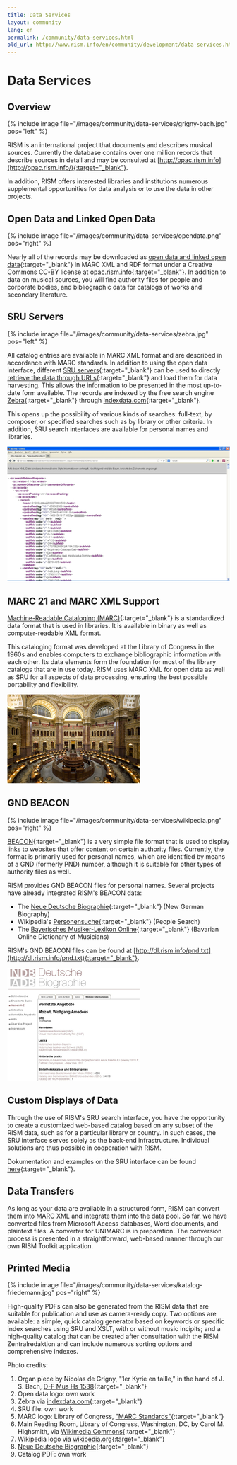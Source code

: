 ```yaml
---
title: Data Services
layout: community
lang: en
permalink: /community/data-services.html
old_url: http://www.rism.info/en/community/development/data-services.html
---
```


# Data Services

## Overview

{% include image file="/images/community/data-services/grigny-bach.jpg" pos="left" %}

RISM is an international project that documents and describes musical sources. Currently the database contains over one million records that describe sources in detail and may be consulted at [http://opac.rism.info](http://opac.rism.info/){:target="_blank"}.

In addition, RISM offers interested libraries and institutions numerous supplemental opportunities for data analysis or to use the data in other projects.

## Open Data and Linked Open Data

{% include image file="/images/community/data-services/opendata.png" pos="right" %}

Nearly all of the records may be downloaded as [open data and linked open data](http://opac.rism.info/index.php?id=8&id=8&L=1){:target="_blank"} in MARC XML and RDF format under a Creative Commons CC-BY license at [opac.rism.info](http://opac.rism.info/){:target="_blank"}. In addition to data on musical sources, you will find authority files for people and corporate bodies, and bibliographic data for catalogs of works and secondary literature.  

## SRU Servers

{% include image file="/images/community/data-services/zebra.jpg" pos="left" %}

All catalog entries are available in MARC XML format and are described in accordance with MARC standards. In addition to using the open data interface, different [SRU servers](http://www.loc.gov/standards/sru/){:target="_blank"} can be used to directly [retrieve the data through URLs](http://muscat.rism.info/sru){:target="_blank"} and load them for data harvesting. This allows the information to be presented in the most up-to-date form available. The records are indexed by the free search engine [Zebra](http://www.indexdata.com/zebra){:target="_blank"} through [indexdata.com](http://www.indexdata.com/){:target="_blank"}.

This opens up the possibility of various kinds of searches: full-text, by composer, or specified searches such as by library or other criteria. In addition, SRU search interfaces are available for personal names and libraries.

![SRU](/images/community/data-services/SRU-example.jpg)

## MARC 21 and MARC XML Support

[Machine-Readable Cataloging (MARC)](http://www.loc.gov/marc/){:target="_blank"} is a standardized data format that is used in libraries. It is available in binary as well as computer-readable XML format.

This cataloging format was developed at the Library of Congress in the 1960s and enables computers to exchange bibliographic information with each other. Its data elements form the foundation for most of the library catalogs that are in use today. RISM uses MARC XML for open data as well as SRU for all aspects of data processing, ensuring the best possible portability and flexibility.

![LOC](/images/community/data-services/loc.jpg)

## GND BEACON

{% include image file="/images/community/data-services/wikipedia.png" pos="right" %}

[BEACON](http://meta.wikimedia.org/wiki/BEACON){:target="_blank"} is a very simple file format that is used to display links to websites that offer content on certain authority files. Currently, the format is primarily used for personal names, which are identified by means of a GND (formerly PND) number, although it is suitable for other types of authority files as well.

RISM provides GND BEACON files for personal names. Several projects have already integrated RISM's BEACON data:

* The [Neue Deutsche Biographie](http://www.deutsche-biographie.de/index.html){:target="_blank"} (New German Biography)
* Wikipedia's [Personensuche](http://toolserver.org/~apper/pd/){:target="_blank"} (People Search)
* The [Bayerisches Musiker-Lexikon Online](http://www.bmlo.lmu.de/){:target="_blank"} (Bavarian Online Dictionary of Musicians)

RISM's GND BEACON files can be found at [http://dl.rism.info/pnd.txt](http://dl.rism.info/pnd.txt){:target="_blank"}.

![NDB](/images/community/data-services/NDB.jpg)

## Custom Displays of Data

Through the use of RISM's SRU search interface, you have the opportunity to create a customized web-based catalog based on any subset of the RISM data, such as for a particular library or country. In such cases, the SRU interface serves solely as the back-end infrastructure. Individual solutions are thus possible in cooperation with RISM.

Dokumentation and examples on the SRU interface can be found [here](https://github.com/rism-ch/muscat/wiki/SRU){:target="_blank"}.

## Data Transfers

As long as your data are available in a structured form, RISM can convert them into MARC XML and integrate them into the data pool. So far, we have converted files from Microsoft Access databases, Word documents, and plaintext files. A converter for UNIMARC is in preparation. The conversion process is presented in a straightforward, web-based manner through our own RISM Toolkit application.

## Printed Media

{% include image file="/images/community/data-services/katalog-friedemann.jpg" pos="right" %}

High-quality PDFs can also be generated from the RISM data that are suitable for publication and use as camera-ready copy. Two options are available: a simple, quick catalog generator based on keywords or specific index searches using SRU and XSLT, with or without music incipits; and a high-quality catalog that can be created after consultation with the RISM Zentralredaktion and can include numerous sorting options and comprehensive indexes.

Photo credits:

1. Organ piece by Nicolas de Grigny, "1er Kyrie en taille," in the hand of J. S. Bach, [D-F Mus Hs 1538](http://opac.rism.info/search?documentid=455002348){:target="_blank"}
2. Open data logo: own work
3. Zebra via [indexdata.com](http://www.indexdata.com/zebra){:target="_blank"}
4. SRU file: own work
5. MARC logo: Library of Congress, ["MARC Standards"](http://www.loc.gov/marc/){:target="_blank"}
6. Main Reading Room, Library of Congress, Washington, DC, by Carol M. Highsmith, via [Wikimedia Commons](https://commons.wikimedia.org/wiki/File:LOC_Main_Reading_Room_Highsmith.jpg){:target="_blank"}
7. Wikipedia logo via [wikipedia.org](http://www.wikipedia.org/){:target="_blank"}
8. [Neue Deutsche Biographie](http://www.deutsche-biographie.de/index.html){:target="_blank"}
9. Catalog PDF: own work
